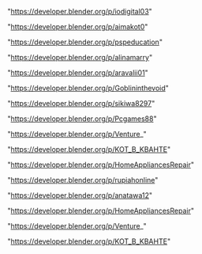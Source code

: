 "https://developer.blender.org/p/iodigital03"

"https://developer.blender.org/p/aimakot0"

"https://developer.blender.org/p/pspeducation"

"https://developer.blender.org/p/alinamarry"

"https://developer.blender.org/p/aravalii01"

"https://developer.blender.org/p/Goblininthevoid"

"https://developer.blender.org/p/sikiwa8297"

"https://developer.blender.org/p/Pcgames88"

"https://developer.blender.org/p/Venture_"

"https://developer.blender.org/p/KOT_B_KBAHTE"

"https://developer.blender.org/p/HomeAppliancesRepair"

 
"https://developer.blender.org/p/rupiahonline"


"https://developer.blender.org/p/anatawa12"


"https://developer.blender.org/p/HomeAppliancesRepair"


"https://developer.blender.org/p/Venture_"


"https://developer.blender.org/p/KOT_B_KBAHTE"


 
